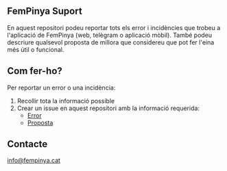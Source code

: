 <!-- GETTING STARTED -->
## FemPinya Suport

En aquest repositori podeu reportar tots els error i incidències que trobeu a l'aplicació de FemPinya (web, telègram o aplicació mòbil). També podeu descriure qualsevol proposta de millora que considereu que pot fer l'eina més útil o funcional.

## Com fer-ho?
Per reportar un error o una incidència:
1. Recollir tota la informació possible
2.  Crear un issue en aquest repositori amb la informació requerida:
    - [Error][issues-bug]
    - [Proposta][issues-feature]

<!-- CONTACT -->
## Contacte
info@fempinya.cat

[issues-bug]: https://github.com/AssociacioFemPinya/fempinya_suport/issues/new?template=informe-d-error.md
[issues-feature]: https://github.com/AssociacioFemPinya/fempinya_suport/issues/new?template=proposta-de-millora.md
